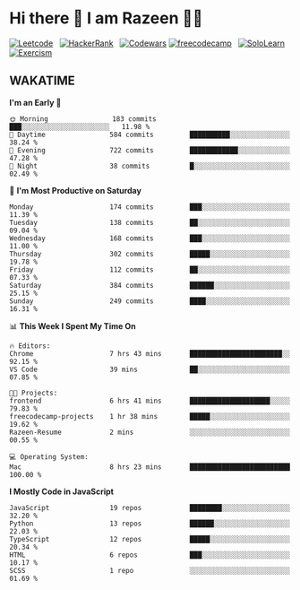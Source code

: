 # Hi there 👋 I am Razeen 👩‍💻


[![Leetcode](https://img.shields.io/badge/-LeetCode-FFA116?style=for-the-badge&logo=LeetCode&logoColor=black)](https://leetcode.com/razeenshaikh/)&nbsp;&nbsp;
[![HackerRank](https://img.shields.io/badge/-Hackerrank-2EC866?style=for-the-badge&logo=HackerRank&logoColor=white)](https://www.hackerrank.com/profile/razeen_m_shaikh)&nbsp;&nbsp;
[![Codewars](https://img.shields.io/badge/Codewars-B1361E?style=for-the-badge&logo=Codewars&logoColor=white)](https://www.codewars.com/users/razeen_shaikh)
[![freecodecamp](https://img.shields.io/badge/freecodecamp-27273D?style=for-the-badge&logo=freecodecamp&logoColor=white)](https://www.freecodecamp.org/razeen)&nbsp;&nbsp;
[![SoloLearn](https://img.shields.io/badge/-Sololearn-3a464b?style=for-the-badge&logo=Sololearn&logoColor=white)](https://www.sololearn.com/en/profile/30940776)&nbsp;&nbsp;
[![Exercism](https://img.shields.io/badge/Exercism-009CAB?style=for-the-badge&logo=exercism&logoColor=white)](https://exercism.org/profiles/Razeen-Shaikh)

## WAKATIME

<!--START_SECTION:waka-->
**I'm an Early 🐤** 

```text
🌞 Morning                183 commits         ███░░░░░░░░░░░░░░░░░░░░░░   11.98 % 
🌆 Daytime                584 commits         ██████████░░░░░░░░░░░░░░░   38.24 % 
🌃 Evening                722 commits         ████████████░░░░░░░░░░░░░   47.28 % 
🌙 Night                  38 commits          █░░░░░░░░░░░░░░░░░░░░░░░░   02.49 % 
```
📅 **I'm Most Productive on Saturday** 

```text
Monday                   174 commits         ███░░░░░░░░░░░░░░░░░░░░░░   11.39 % 
Tuesday                  138 commits         ██░░░░░░░░░░░░░░░░░░░░░░░   09.04 % 
Wednesday                168 commits         ███░░░░░░░░░░░░░░░░░░░░░░   11.00 % 
Thursday                 302 commits         █████░░░░░░░░░░░░░░░░░░░░   19.78 % 
Friday                   112 commits         ██░░░░░░░░░░░░░░░░░░░░░░░   07.33 % 
Saturday                 384 commits         ██████░░░░░░░░░░░░░░░░░░░   25.15 % 
Sunday                   249 commits         ████░░░░░░░░░░░░░░░░░░░░░   16.31 % 
```


📊 **This Week I Spent My Time On** 

```text
🔥 Editors: 
Chrome                   7 hrs 43 mins       ███████████████████████░░   92.15 % 
VS Code                  39 mins             ██░░░░░░░░░░░░░░░░░░░░░░░   07.85 % 

🐱‍💻 Projects: 
frontend                 6 hrs 41 mins       ████████████████████░░░░░   79.83 % 
freecodecamp-projects    1 hr 38 mins        █████░░░░░░░░░░░░░░░░░░░░   19.62 % 
Razeen-Resume            2 mins              ░░░░░░░░░░░░░░░░░░░░░░░░░   00.55 % 

💻 Operating System: 
Mac                      8 hrs 23 mins       █████████████████████████   100.00 % 
```

**I Mostly Code in JavaScript** 

```text
JavaScript               19 repos            ████████░░░░░░░░░░░░░░░░░   32.20 % 
Python                   13 repos            ██████░░░░░░░░░░░░░░░░░░░   22.03 % 
TypeScript               12 repos            █████░░░░░░░░░░░░░░░░░░░░   20.34 % 
HTML                     6 repos             ███░░░░░░░░░░░░░░░░░░░░░░   10.17 % 
SCSS                     1 repo              ░░░░░░░░░░░░░░░░░░░░░░░░░   01.69 % 
```




<!--END_SECTION:waka-->

